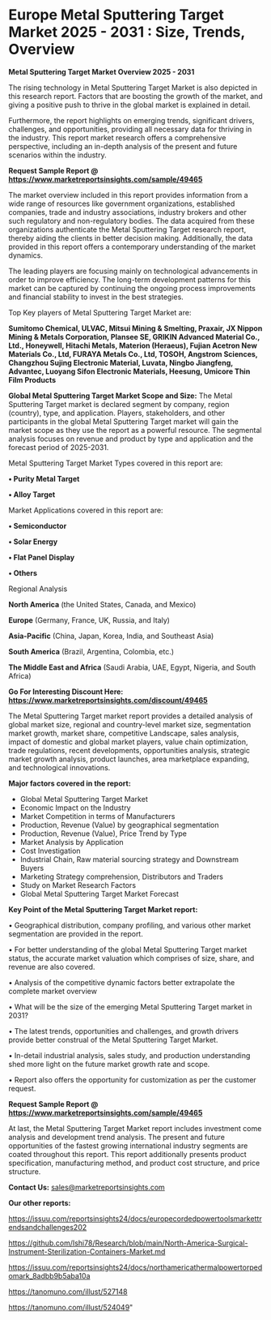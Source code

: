 # Europe Metal Sputtering Target Market 2025 - 2031 : Size, Trends, Overview

<Strong> Metal Sputtering Target Market Overview 2025 - 2031</strong>

The rising technology in Metal Sputtering Target Market is also depicted in this research report. Factors that are boosting the growth of the market, and giving a positive push to thrive in the global market is explained in detail.

Furthermore, the report highlights on emerging trends, significant drivers, challenges, and opportunities, providing all necessary data for thriving in the industry. This report market research offers a comprehensive perspective, including an in-depth analysis of the present and future scenarios within the industry.

<strong>Request Sample Report @ <a href=https://www.marketreportsinsights.com/sample/49465>https://www.marketreportsinsights.com/sample/49465</a></strong>

The market overview included in this report provides information from a wide range of resources like government organizations, established companies, trade and industry associations, industry brokers and other such regulatory and non-regulatory bodies. The data acquired from these organizations authenticate the Metal Sputtering Target research report, thereby aiding the clients in better decision making. Additionally, the data provided in this report offers a contemporary understanding of the market dynamics.

The leading players are focusing mainly on technological advancements in order to improve efficiency. The long-term development patterns for this market can be captured by continuing the ongoing process improvements and financial stability to invest in the best strategies.

Top Key players of Metal Sputtering Target Market are:

<strong>Sumitomo Chemical, ULVAC, Mitsui Mining & Smelting, Praxair, JX Nippon Mining & Metals Corporation, Plansee SE, GRIKIN Advanced Material Co., Ltd., Honeywell, Hitachi Metals, Materion (Heraeus), Fujian Acetron New Materials Co., Ltd, FURAYA Metals Co., Ltd, TOSOH, Angstrom Sciences, Changzhou Sujing Electronic Material, Luvata, Ningbo Jiangfeng, Advantec, Luoyang Sifon Electronic Materials, Heesung, Umicore Thin Film Products</strong>

<strong><b>Global Metal Sputtering Target Market Scope and Size:</b></strong>
The Metal Sputtering Target market is declared segment by company, region (country), type, and application. Players, stakeholders, and other participants in the global Metal Sputtering Target market will gain the market scope as they use the report as a powerful resource. The segmental analysis focuses on revenue and product by type and application and the forecast period of 2025-2031.

Metal Sputtering Target Market Types covered in this report are:

<strong>•  Purity Metal Target

•  Alloy Target</strong>

Market Applications covered in this report are:

<strong>•  Semiconductor

•  Solar Energy

•  Flat Panel Display

•  Others</strong> 

Regional Analysis

<strong>North America</strong> (the United States, Canada, and Mexico)

<strong>Europe</strong> (Germany, France, UK, Russia, and Italy)

<strong>Asia-Pacific</strong> (China, Japan, Korea, India, and Southeast Asia)

<strong>South America</strong> (Brazil, Argentina, Colombia, etc.)

<strong>The Middle East and Africa</strong> (Saudi Arabia, UAE, Egypt, Nigeria, and South Africa)

<strong>Go For Interesting Discount Here: <a href=https://www.marketreportsinsights.com/discount/49465>https://www.marketreportsinsights.com/discount/49465</a></strong>

The Metal Sputtering Target market report provides a detailed analysis of global market size, regional and country-level market size, segmentation market growth, market share, competitive Landscape, sales analysis, impact of domestic and global market players, value chain optimization, trade regulations, recent developments, opportunities analysis, strategic market growth analysis, product launches, area marketplace expanding, and technological innovations.

<strong><b>Major factors covered in the report:</b></strong>
<ul>
  <li>Global Metal Sputtering Target Market </li>
  <li>Economic Impact on the Industry</li>
  <li>Market Competition in terms of Manufacturers</li>
  <li>Production, Revenue (Value) by geographical segmentation</li>
  <li>Production, Revenue (Value), Price Trend by Type</li>
  <li>Market Analysis by Application</li>
  <li>Cost Investigation</li>
  <li>Industrial Chain, Raw material sourcing strategy and Downstream Buyers</li>
  <li>Marketing Strategy comprehension, Distributors and Traders</li>
  <li>Study on Market Research Factors</li>
  <li>Global Metal Sputtering Target Market Forecast</li>
</ul>

<strong><b>Key Point of the Metal Sputtering Target Market report:</b></strong>

• Geographical distribution, company profiling, and various other market segmentation are provided in the report.

• For better understanding of the global Metal Sputtering Target market status, the accurate market valuation which comprises of size, share, and revenue are also covered.

• Analysis of the competitive dynamic factors better extrapolate the complete market overview

• What will be the size of the emerging Metal Sputtering Target market in 2031?

• The latest trends, opportunities and challenges, and growth drivers provide better construal of the Metal Sputtering Target Market.

• In-detail industrial analysis, sales study, and production understanding shed more light on the future market growth rate and scope.

• Report also offers the opportunity for customization as per the customer request.

<strong>Request Sample Report @ <a href=https://www.marketreportsinsights.com/sample/49465>https://www.marketreportsinsights.com/sample/49465</a></strong>

At last, the Metal Sputtering Target Market report includes investment come analysis and development trend analysis. The present and future opportunities of the fastest growing international industry segments are coated throughout this report. This report additionally presents product specification, manufacturing method, and product cost structure, and price structure.

<strong>Contact Us:</strong>
sales@marketreportsinsights.com

<strong>Our other reports:</strong>

<a href=https://issuu.com/reportsinsights24/docs/europecordedpowertoolsmarkettrendsandchallenges202>https://issuu.com/reportsinsights24/docs/europecordedpowertoolsmarkettrendsandchallenges202</a>

<a href=https://github.com/Ishi78/Research/blob/main/North-America-Surgical-Instrument-Sterilization-Containers-Market.md>https://github.com/Ishi78/Research/blob/main/North-America-Surgical-Instrument-Sterilization-Containers-Market.md</a>

<a href=https://issuu.com/reportsinsights24/docs/northamericathermalpowertorpedomark_8adbb9b5aba10a>https://issuu.com/reportsinsights24/docs/northamericathermalpowertorpedomark_8adbb9b5aba10a</a>

<a href=https://tanomuno.com/illust/527148>https://tanomuno.com/illust/527148</a>

<a href=https://tanomuno.com/illust/524049>https://tanomuno.com/illust/524049</a>"
